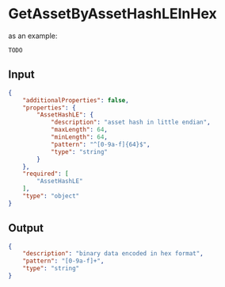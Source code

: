 # GetAssetByAssetHashLEInHex

as an example:

```
TODO
```


## Input

```json
{
    "additionalProperties": false,
    "properties": {
        "AssetHashLE": {
            "description": "asset hash in little endian",
            "maxLength": 64,
            "minLength": 64,
            "pattern": "^[0-9a-f]{64}$",
            "type": "string"
        }
    },
    "required": [
        "AssetHashLE"
    ],
    "type": "object"
}
```

## Output

```json
{
    "description": "binary data encoded in hex format",
    "pattern": "[0-9a-f]+",
    "type": "string"
}
```

